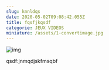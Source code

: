 ```yaml
---
slug: knnldqs
date: 2020-05-02T09:08:42.055Z
title: fqsfjkqsdf
categorie: JEUX VIDEOS
miniature: /assets/1-convertimage.jpg
---
```

![img](/assets/miniature.png "img")

qsdf:jnmqdjskfmsqbf